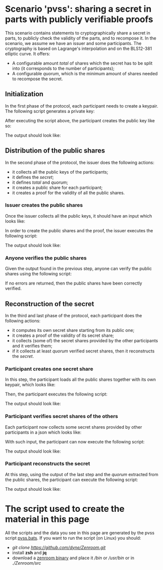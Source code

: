 # Scenario 'pvss': sharing a secret in parts with publicly verifiable proofs

This scenario contains statements to cryptographically share a secret in parts, to publicly check the validity of the parts, and to recompose it. In the scenario, we assume we have an issuer and some participants. The cryptography is based on Lagrange's interpolation and on the BLS12-381 elliptic curve. It offers:

 - A configurable amount *total* of shares which the secret has to be split into (it corresponds to the number of participants);
 - A configurable *quorum*, which is the minimum amount of shares needed to recompose the secret.

## Initialization

In the first phase of the protocol, each participant needs to create a keypair.
The following script generates a private key:

[](../_media/examples/zencode_cookbook/pvss/create_pvss_sk.zen ':include :type=code gherkin')

After executing the script above, the participant creates the public key like so:

[](../_media/examples/zencode_cookbook/pvss/create_pvss_pk.zen ':include :type=code gherkin')

The output should look like:

[](../_media/examples/zencode_cookbook/pvss/create_pvss_pk.json ':include :type=code json')

## Distribution of the public shares

In the second phase of the protocol, the issuer does the following actions:

- it collects all the public keys of the participants;
- it defines the *secret*;
- it defines *total* and *quorum*;
- it creates a public share for each participant;
- it creates a proof for the validity of all the public shares.

### Issuer creates the public shares

Once the issuer collects all the public keys, it should have an input which looks like:

[](../_media/examples/zencode_cookbook/pvss/pvss_pub_data.json ':include :type=code json')

In order to create the public shares and the proof, the issuer executes the following script:

[](../_media/examples/zencode_cookbook/pvss/pvss_create_shares.zen ':include :type=code gherkin')

The output should look like:

[](../_media/examples/zencode_cookbook/pvss/pvss_issuer_proof.json ':include :type=code json')

### Anyone verifies the public shares

Given the output found in the previous step, anyone can verify the public shares using the following script:

[](../_media/examples/zencode_cookbook/pvss/pvss_verify_enc_shares.zen ':include :type=code gherkin')

If no errors are returned, then the public shares have been correctly verified.

## Reconstruction of the secret

In the third and last phase of the protocol, each participant does the following actions:

- it computes its own secret share starting from its public one;
- it creates a proof of the validity of its secret share;
- it collects (some of) the secret shares provided by the other participants and it verifies them;
- if it collects at least *quorum* verified secret shares, then it reconstructs the *secret*.

### Participant creates one secret share

In this step, the participant loads all the public shares together with its own keypair, which looks like:

[](../_media/examples/zencode_cookbook/pvss/pvss_decrypt_data.json ':include :type=code json')

Then, the participant executes the following script:

[](../_media/examples/zencode_cookbook/pvss/pvss_decrypt_shares.zen ':include :type=code gherkin')

The output should look like:

[](../_media/examples/zencode_cookbook/pvss/pvss_partecipant_proof.json ':include :type=code json')

### Participant verifies secret shares of the others

Each participant now collects some secret shares provided by other participants in a json which looks like:

[](../_media/examples/zencode_cookbook/pvss/pvss_ver_decrypt_data.json ':include :type=code json')

With such input, the participant can now execute the following script:

[](../_media/examples/zencode_cookbook/pvss/pvss_ver_decrypt_shares.zen ':include :type=code gherkin')

The output should look like:

[](../_media/examples/zencode_cookbook/pvss/pvss_verified_shares.json ':include :type=code json')

### Participant reconstructs the secret

At this step, using the output of the last step and the *quorum* extracted from the public shares, the participant can execute the following script:

[](../_media/examples/zencode_cookbook/pvss/pvss_reconstruct_secret1.zen ':include :type=code gherkin')

The output should look like:

[](../_media/examples/zencode_cookbook/pvss/pvss_secret1.json ':include :type=code json')

# The script used to create the material in this page

All the scripts and the data you see in this page are generated by the pvss script [pvss.bats](https://github.com/dyne/Zenroom/blob/master/test/zencode/pvss.bats). If you want to run the script (on Linux) you should: 
 - *git clone https://github.com/dyne/Zenroom.git*
 - install **zsh** and **jq**
 - download a [zenroom binary](https://zenroom.org/#downloads) and place it */bin* or */usr/bin* or in *./Zenroom/src*
